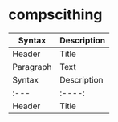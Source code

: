 # compscithing
| Syntax      | Description |
| ----------- | ----------- |
| Header      | Title       |
| Paragraph   | Text        |
| Syntax      | Description | Test Text     |
| :---        |    :----:   |          ---: |
| Header      | Title       | Here's this   |

